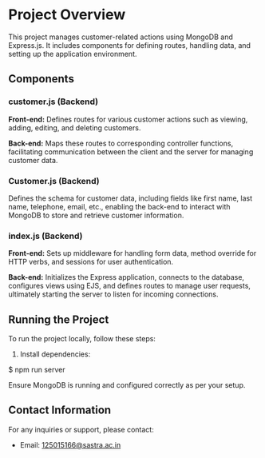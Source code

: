 # Project Overview

This project manages customer-related actions using MongoDB and Express.js. It includes components for defining routes, handling data, and setting up the application environment.

## Components

### **customer.js (Backend)**

**Front-end:** Defines routes for various customer actions such as viewing, adding, editing, and deleting customers.

**Back-end:** Maps these routes to corresponding controller functions, facilitating communication between the client and the server for managing customer data.

### **Customer.js (Backend)**

Defines the schema for customer data, including fields like first name, last name, telephone, email, etc., enabling the back-end to interact with MongoDB to store and retrieve customer information.

### **index.js (Backend)**

**Front-end:** Sets up middleware for handling form data, method override for HTTP verbs, and sessions for user authentication.

**Back-end:** Initializes the Express application, connects to the database, configures views using EJS, and defines routes to manage user requests, ultimately starting the server to listen for incoming connections.

## Running the Project

To run the project locally, follow these steps:

1. Install dependencies:

$ npm run server


Ensure MongoDB is running and configured correctly as per your setup.

## Contact Information

For any inquiries or support, please contact:
- Email: 125015166@sastra.ac.in

